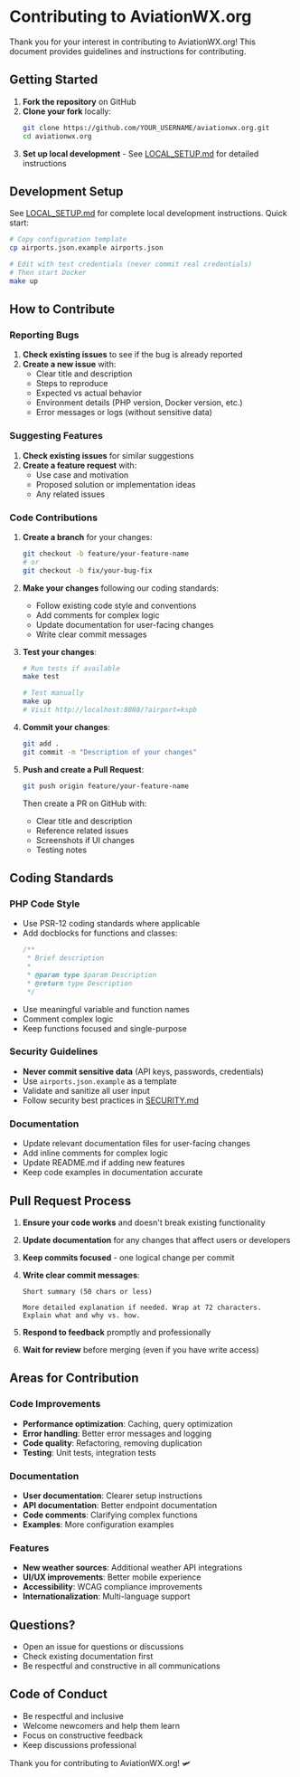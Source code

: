 # Contributing to AviationWX.org

Thank you for your interest in contributing to AviationWX.org! This document provides guidelines and instructions for contributing.

## Getting Started

1. **Fork the repository** on GitHub
2. **Clone your fork** locally:
   ```bash
   git clone https://github.com/YOUR_USERNAME/aviationwx.org.git
   cd aviationwx.org
   ```
3. **Set up local development** - See [LOCAL_SETUP.md](LOCAL_SETUP.md) for detailed instructions

## Development Setup

See [LOCAL_SETUP.md](LOCAL_SETUP.md) for complete local development instructions. Quick start:

```bash
# Copy configuration template
cp airports.json.example airports.json

# Edit with test credentials (never commit real credentials)
# Then start Docker
make up
```

## How to Contribute

### Reporting Bugs

1. **Check existing issues** to see if the bug is already reported
2. **Create a new issue** with:
   - Clear title and description
   - Steps to reproduce
   - Expected vs actual behavior
   - Environment details (PHP version, Docker version, etc.)
   - Error messages or logs (without sensitive data)

### Suggesting Features

1. **Check existing issues** for similar suggestions
2. **Create a feature request** with:
   - Use case and motivation
   - Proposed solution or implementation ideas
   - Any related issues

### Code Contributions

1. **Create a branch** for your changes:
   ```bash
   git checkout -b feature/your-feature-name
   # or
   git checkout -b fix/your-bug-fix
   ```

2. **Make your changes** following our coding standards:
   - Follow existing code style and conventions
   - Add comments for complex logic
   - Update documentation for user-facing changes
   - Write clear commit messages

3. **Test your changes**:
   ```bash
   # Run tests if available
   make test
   
   # Test manually
   make up
   # Visit http://localhost:8080/?airport=kspb
   ```

4. **Commit your changes**:
   ```bash
   git add .
   git commit -m "Description of your changes"
   ```

5. **Push and create a Pull Request**:
   ```bash
   git push origin feature/your-feature-name
   ```
   Then create a PR on GitHub with:
   - Clear title and description
   - Reference related issues
   - Screenshots if UI changes
   - Testing notes

## Coding Standards

### PHP Code Style

- Use PSR-12 coding standards where applicable
- Add docblocks for functions and classes:
  ```php
  /**
   * Brief description
   * 
   * @param type $param Description
   * @return type Description
   */
  ```
- Use meaningful variable and function names
- Comment complex logic
- Keep functions focused and single-purpose

### Security Guidelines

- **Never commit sensitive data** (API keys, passwords, credentials)
- Use `airports.json.example` as a template
- Validate and sanitize all user input
- Follow security best practices in [SECURITY.md](SECURITY.md)

### Documentation

- Update relevant documentation files for user-facing changes
- Add inline comments for complex logic
- Update README.md if adding new features
- Keep code examples in documentation accurate

## Pull Request Process

1. **Ensure your code works** and doesn't break existing functionality
2. **Update documentation** for any changes that affect users or developers
3. **Keep commits focused** - one logical change per commit
4. **Write clear commit messages**:
   ```
   Short summary (50 chars or less)
   
   More detailed explanation if needed. Wrap at 72 characters.
   Explain what and why vs. how.
   ```

5. **Respond to feedback** promptly and professionally
6. **Wait for review** before merging (even if you have write access)

## Areas for Contribution

### Code Improvements

- **Performance optimization**: Caching, query optimization
- **Error handling**: Better error messages and logging
- **Code quality**: Refactoring, removing duplication
- **Testing**: Unit tests, integration tests

### Documentation

- **User documentation**: Clearer setup instructions
- **API documentation**: Better endpoint documentation
- **Code comments**: Clarifying complex functions
- **Examples**: More configuration examples

### Features

- **New weather sources**: Additional weather API integrations
- **UI/UX improvements**: Better mobile experience
- **Accessibility**: WCAG compliance improvements
- **Internationalization**: Multi-language support

## Questions?

- Open an issue for questions or discussions
- Check existing documentation first
- Be respectful and constructive in all communications

## Code of Conduct

- Be respectful and inclusive
- Welcome newcomers and help them learn
- Focus on constructive feedback
- Keep discussions professional

Thank you for contributing to AviationWX.org! 🛩️


